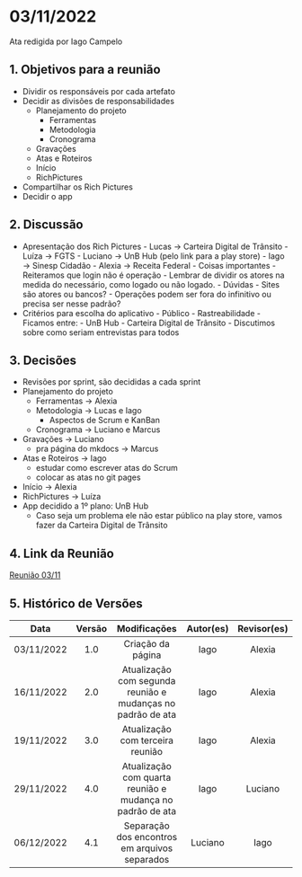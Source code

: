 # 03/11/2022

Ata redigida por Iago Campelo

## 1. Objetivos para a reunião

- Dividir os responsáveis por cada artefato
- Decidir as divisões de responsabilidades
    - Planejamento do projeto
        - Ferramentas
        - Metodologia
        - Cronograma
    - Gravações
    - Atas e Roteiros
    - Início
    - RichPictures
- Compartilhar os Rich Pictures
- Decidir o app

## 2. Discussão

- Apresentação dos Rich Pictures
      - Lucas → Carteira Digital de Trânsito
      - Luíza → FGTS
      - Luciano → UnB Hub (pelo link para a play store)
      - Iago → Sinesp Cidadão
      - Alexia → Receita Federal
      - Coisas importantes
          - Reiteramos que login não é operação
          - Lembrar de dividir os atores na medida do necessário, como logado ou não logado.
      - Dúvidas
          - Sites são atores ou bancos?
          - Operações podem ser fora do infinitivo ou precisa ser nesse padrão?
- Critérios para escolha do aplicativo
      - Público
      - Rastreabilidade
      - Ficamos entre:
          - UnB Hub
          - Carteira Digital de Trânsito
      - Discutimos sobre como seriam entrevistas para todos

## 3. Decisões

- Revisões por sprint, são decididas a cada sprint
- Planejamento do projeto
    - Ferramentas → Alexia
    - Metodologia → Lucas e Iago
        - Aspectos de Scrum e KanBan
    - Cronograma → Luciano e Marcus
- Gravações → Luciano
    - pra página do mkdocs → Marcus
- Atas e Roteiros → Iago
    - estudar como escrever atas do Scrum
    - colocar as atas no git pages
- Início → Alexia
- RichPictures → Luíza
- App decidido a 1º plano: UnB Hub
    - Caso seja um problema ele não estar público na play store, vamos fazer da Carteira Digital de Trânsito

## 4. Link da Reunião

[Reunião 03/11](https://youtu.be/XpR-o2HbIqw)


## 5. Histórico de Versões

|    Data    | Versão |                        Modificações                         | Autor(es) | Revisor(es) |
| :--------: | :----: | :---------------------------------------------------------: | :-------: | :---------: |
| 03/11/2022 |  1.0   |                      Criação da página                      |   Iago    |   Alexia    |
| 16/11/2022 |  2.0   | Atualização com segunda reunião e mudanças no padrão de ata |   Iago    |   Alexia    |
| 19/11/2022 |  3.0   |              Atualização com terceira reunião               |   Iago    |   Alexia    |
| 29/11/2022 |  4.0   |  Atualização com quarta reunião e mudança no padrão de ata  |   Iago    |   Luciano   |
| 06/12/2022 |  4.1   |        Separação dos encontros em arquivos separados        |  Luciano  |    Iago     |
